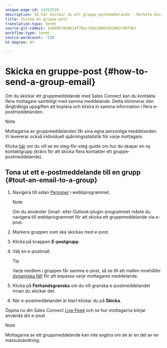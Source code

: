 ```yaml
---
unique-page-id: 14352520
description: Så här skickar du ett gruppe-postmeddelande - Marketo Docs - produktdokumentation
title: Skicka en gruppe-post
translation-type: tm+mt
source-git-commit: 1dd80b7de801df78ac7dde39002455063f9979b7
workflow-type: tm+mt
source-wordcount: '228'
ht-degree: 0%

---
```



# Skicka en gruppe-post {#how-to-send-a-group-email}

Om du skickar ett gruppmeddelande med Sales Connect kan du kontakta flera mottagare samtidigt med samma meddelande. Detta eliminerar den långtråkiga uppgiften att kopiera och klistra in samma information i flera e-postmeddelanden.

>[!NOTE]
>
>Mottagarna av gruppmeddelanden får sina egna personliga meddelanden. Vi levererar också individuell spårningsstatistik för varje mottagare.

Klicka [här](/help/marketo/product-docs/marketo-sales-connect/people/managing-contacts/how-to-create-a-contact-group.md) om du vill se en steg-för-steg-guide om hur du skapar en ny kontaktgrupp (krävs för att skicka flera kontakter ett gruppe-postmeddelande).

## Tona ut ett e-postmeddelande till en grupp {#tout-an-email-to-a-group}

1. Navigera till sidan [Personer](https://toutapp.com/login) i webbprogrammet.

   >[!NOTE]
   >
   >Om du använder Gmail- eller Outlook-plugin-programmet måste du navigera till webbprogrammet för att skicka ett gruppmeddelande via e-post.

1. Markera gruppen som ska skickas med e-post.

1. Klicka på knappen **E-postgrupp**.

1. Välj en e-postmall.

   >[!TIP]
   >
   >Varje medlem i gruppen får samma e-post, så se till att mallen innehåller [dynamiska fält](/help/marketo/product-docs/marketo-sales-connect/templates/dynamic-fields/create-custom-dynamic-fields.md) för att anpassa varje mottagares meddelande.

1. Klicka på **Förhandsgranska** om du vill granska e-postmeddelandet innan du skickar det.
1. När e-postmeddelandet är klart klickar du på **Skicka**.

Öppna nu din Sales Connect [Live Feed](https://toutapp.com/login) och se hur mottagarna börjar använda din e-post.

>[!NOTE]
>
>Mottagarna av ett gruppmeddelande kan inte avgöra om de är en del av en massutsändning.
